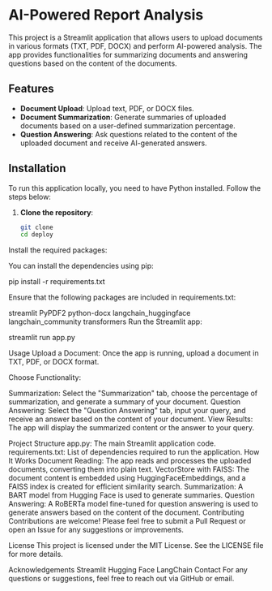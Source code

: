 # AI-Powered Report Analysis

This project is a Streamlit application that allows users to upload documents in various formats (TXT, PDF, DOCX) and perform AI-powered analysis. The app provides functionalities for summarizing documents and answering questions based on the content of the documents.

## Features

- **Document Upload**: Upload text, PDF, or DOCX files.
- **Document Summarization**: Generate summaries of uploaded documents based on a user-defined summarization percentage.
- **Question Answering**: Ask questions related to the content of the uploaded document and receive AI-generated answers.

## Installation

To run this application locally, you need to have Python installed. Follow the steps below:

1. **Clone the repository**:

   ```bash
   git clone 
   cd deploy

Install the required packages:

You can install the dependencies using pip:

pip install -r requirements.txt

Ensure that the following packages are included in requirements.txt:

streamlit
PyPDF2
python-docx
langchain_huggingface
langchain_community
transformers
Run the Streamlit app:

streamlit run app.py

Usage
Upload a Document: Once the app is running, upload a document in TXT, PDF, or DOCX format.

Choose Functionality:

Summarization: Select the "Summarization" tab, choose the percentage of summarization, and generate a summary of your document.
Question Answering: Select the "Question Answering" tab, input your query, and receive an answer based on the content of your document.
View Results: The app will display the summarized content or the answer to your query.

Project Structure
app.py: The main Streamlit application code.
requirements.txt: List of dependencies required to run the application.
How It Works
Document Reading: The app reads and processes the uploaded documents, converting them into plain text.
VectorStore with FAISS: The document content is embedded using HuggingFaceEmbeddings, and a FAISS index is created for efficient similarity search.
Summarization: A BART model from Hugging Face is used to generate summaries.
Question Answering: A RoBERTa model fine-tuned for question answering is used to generate answers based on the content of the document.
Contributing
Contributions are welcome! Please feel free to submit a Pull Request or open an Issue for any suggestions or improvements.

License
This project is licensed under the MIT License. See the LICENSE file for more details.

Acknowledgements
Streamlit
Hugging Face
LangChain
Contact
For any questions or suggestions, feel free to reach out via GitHub or email.

